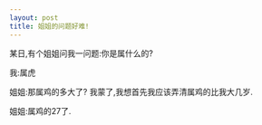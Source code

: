 ```yaml
---
layout: post
title: 姐姐的问题好难!
---
```


某日,有个姐姐问我一问题:你是属什么的?

我:属虎

姐姐:那属鸡的多大了? 我蒙了,我想首先我应该弄清属鸡的比我大几岁.

姐姐:属鸡的27了. 